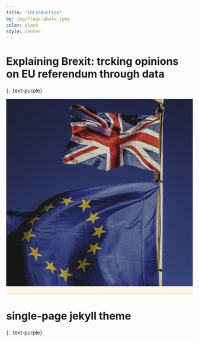 ```yaml
---
title: "Introduction"
bg: img/flags-photo.jpeg
color: black
style: center
---
```


# Explaining Brexit: trcking opinions on EU referendum through data
{: .text-purple}

<span class="fa-stack subtlecircle" style="font-size:100px; background:rgba(255,166,0,0.1)">
  <i class="fa fa-circle fa-stack-2x text-white"></i>
  <i class="fa fa-bicycle fa-stack-1x text-orange"></i>
  <img class="manImg" src="img/flags-photo.jpeg" />
</span>

# single-page jekyll theme
{: .text-purple}
